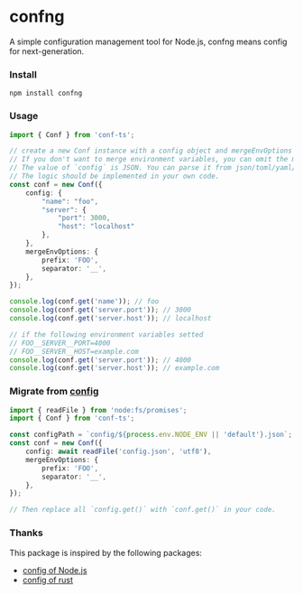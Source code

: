 # confng

A simple configuration management tool for Node.js, confng means config for next-generation.

### Install

```
npm install confng
```

### Usage

```typescript
import { Conf } from 'conf-ts';

// create a new Conf instance with a config object and mergeEnvOptions
// If you don't want to merge environment variables, you can omit the mergeEnvOptions option.
// The value of `config` is JSON. You can parse it from json/toml/yaml/... file, or directly pass an object.
// The logic should be implemented in your own code.
const conf = new Conf({
    config: {
        "name": "foo",
        "server": {
            "port": 3000,
            "host": "localhost"
        },
    },
    mergeEnvOptions: {
        prefix: 'FOO',
        separator: '__',
    },
});

console.log(conf.get('name')); // foo
console.log(conf.get('server.port')); // 3000
console.log(conf.get('server.host')); // localhost

// if the following environment variables setted 
// FOO__SERVER__PORT=4000 
// FOO__SERVER__HOST=example.com
console.log(conf.get('server.port')); // 4000
console.log(conf.get('server.host')); // example.com
```

### Migrate from [config](https://www.npmjs.com/package/config)

```typescript
import { readFile } from 'node:fs/promises';
import { Conf } from 'conf-ts';

const configPath = `config/${process.env.NODE_ENV || 'default'}.json`;
const conf = new Conf({
    config: await readFile('config.json', 'utf8'),
    mergeEnvOptions: {
        prefix: 'FOO',
        separator: '__',
    },
});

// Then replace all `config.get()` with `conf.get()` in your code.
```

### Thanks

This package is inspired by the following packages:

- [config of Node.js](https://www.npmjs.com/package/config)
- [config of rust](https://crates.io/crates/config)
